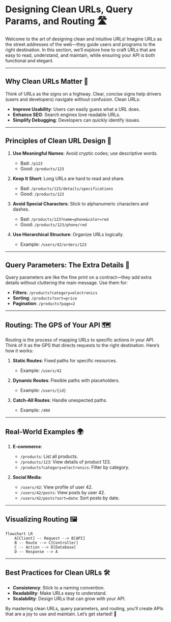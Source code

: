 # Designing Clean URLs, Query Params, and Routing 🛣️

Welcome to the art of designing clean and intuitive URLs! Imagine URLs as the street addresses of the web—they guide users and programs to the right destination. In this section, we’ll explore how to craft URLs that are easy to read, understand, and maintain, while ensuring your API is both functional and elegant.

---

## Why Clean URLs Matter 🌟

Think of URLs as the signs on a highway. Clear, concise signs help drivers (users and developers) navigate without confusion. Clean URLs:
- **Improve Usability**: Users can easily guess what a URL does.
- **Enhance SEO**: Search engines love readable URLs.
- **Simplify Debugging**: Developers can quickly identify issues.

---

## Principles of Clean URL Design 📏

1. **Use Meaningful Names**: Avoid cryptic codes; use descriptive words.
   - Bad: `/p123`
   - Good: `/products/123`

2. **Keep It Short**: Long URLs are hard to read and share.
   - Bad: `/products/123/details/specifications`
   - Good: `/products/123`

3. **Avoid Special Characters**: Stick to alphanumeric characters and dashes.
   - Bad: `/products/123?name=phone&color=red`
   - Good: `/products/123/phone/red`

4. **Use Hierarchical Structure**: Organize URLs logically.
   - Example: `/users/42/orders/123`

---

## Query Parameters: The Extra Details 📝

Query parameters are like the fine print on a contract—they add extra details without cluttering the main message. Use them for:
- **Filters**: `/products?category=electronics`
- **Sorting**: `/products?sort=price`
- **Pagination**: `/products?page=2`

---

## Routing: The GPS of Your API 🗺️

Routing is the process of mapping URLs to specific actions in your API. Think of it as the GPS that directs requests to the right destination. Here’s how it works:

1. **Static Routes**: Fixed paths for specific resources.
   - Example: `/users/42`

2. **Dynamic Routes**: Flexible paths with placeholders.
   - Example: `/users/{id}`

3. **Catch-All Routes**: Handle unexpected paths.
   - Example: `/404`

---

## Real-World Examples 🌍

1. **E-commerce**:
   - `/products`: List all products.
   - `/products/123`: View details of product 123.
   - `/products?category=electronics`: Filter by category.

2. **Social Media**:
   - `/users/42`: View profile of user 42.
   - `/users/42/posts`: View posts by user 42.
   - `/users/42/posts?sort=date`: Sort posts by date.

---

## Visualizing Routing 🖼️

```mermaid
flowchart LR
    A[Client] -- Request --> B[API]
    B -- Route --> C[Controller]
    C -- Action --> D[Database]
    D -- Response --> A
```

---

## Best Practices for Clean URLs 🛠️

- **Consistency**: Stick to a naming convention.
- **Readability**: Make URLs easy to understand.
- **Scalability**: Design URLs that can grow with your API.

By mastering clean URLs, query parameters, and routing, you’ll create APIs that are a joy to use and maintain. Let’s get started! 🚀

